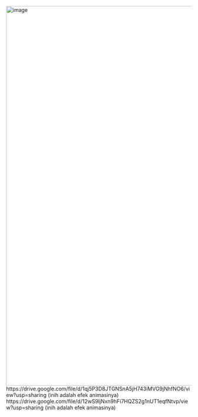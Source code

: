 <img width="1919" height="1028" alt="image" src="https://github.com/user-attachments/assets/0df0c62c-c6e0-46c1-87d9-4c45986dc026" />
https://drive.google.com/file/d/1qj5P3D8JTGNSnA5jH743iMVG9jNhfNO6/view?usp=sharing (inih adalah efek animasinya)
https://drive.google.com/file/d/12wS9ljNxn9hFi7HQZS2g1nUT1eqfNtvp/view?usp=sharing (inih adalah efek animasinya)
